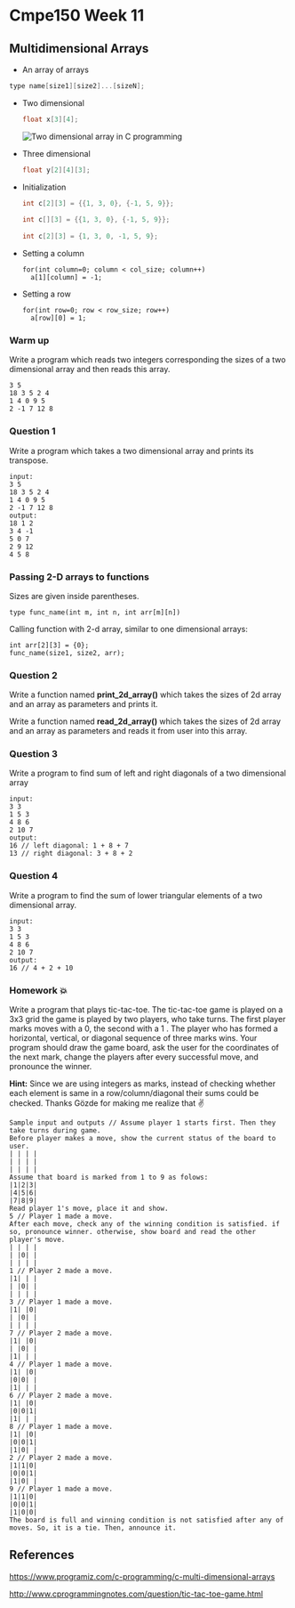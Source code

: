 # Cmpe150 Week 11

## Multidimensional Arrays

*  An array of arrays

  ```c
  type name[size1][size2]...[sizeN];
  ```

  

* Two dimensional

  ```c
  float x[3][4];
  ```

  ![Two dimensional array in C programming](https://cdn.programiz.com/sites/tutorial2program/files/two-dimensional-array_0.jpg)

* Three dimensional

  ```c
  float y[2][4][3];
  ```

* Initialization

  ```c
  int c[2][3] = {{1, 3, 0}, {-1, 5, 9}};
           
  int c[][3] = {{1, 3, 0}, {-1, 5, 9}};
                  
  int c[2][3] = {1, 3, 0, -1, 5, 9};
  ```

* Setting a column

  ```
  for(int column=0; column < col_size; column++)
  	a[1][column] = -1;
  ```

* Setting a row

  ```
  for(int row=0; row < row_size; row++)
  	a[row][0] = 1;
  ```

### Warm up

Write a program which reads two integers corresponding the sizes of a two dimensional array and then reads this array. 

```
3 5
18 3 5 2 4
1 4 0 9 5
2 -1 7 12 8
```

### Question 1

Write a program which takes a two dimensional array and prints its transpose. 

```
input: 
3 5
18 3 5 2 4
1 4 0 9 5
2 -1 7 12 8
output:
18 1 2
3 4 -1
5 0 7
2 9 12
4 5 8
```

### Passing 2-D arrays to functions

Sizes are given inside parentheses. 

```type func_name(int m, int n, int arr[m][n])```

Calling function with 2-d array, similar to one dimensional arrays:

```
int arr[2][3] = {0};
func_name(size1, size2, arr);
```

### Question 2

Write a function named **print_2d_array()** which takes the sizes of 2d array and an array as parameters and prints it.

Write a function named **read_2d_array()** which takes the sizes of 2d array and an array as parameters and reads it from user into this array.

### Question 3

Write a program to find sum of left and right diagonals of a two dimensional array

```
input: 
3 3
1 5 3
4 8 6
2 10 7
output:
16 // left diagonal: 1 + 8 + 7
13 // right diagonal: 3 + 8 + 2
```

### Question 4

Write a program to find the sum of lower triangular elements of a two dimensional array.

```
input:
3 3 
1 5 3
4 8 6
2 10 7
output:
16 // 4 + 2 + 10
```

### Homework :boom:

Write a program that plays tic-tac-toe. The tic-tac-toe game is played on a 3x3 grid the game is played by two players, who take turns. The first player marks moves with a 0, the second with a 1 . The player who has formed a horizontal, vertical, or diagonal sequence of three marks wins.  Your program should draw the game board, ask the user for the coordinates of the next mark, change the players after every successful move, and pronounce the winner.

**Hint:** Since we are using integers as marks, instead  of checking whether each element is same in a row/column/diagonal their sums could be checked. Thanks Gözde for making me realize that :v: 

```
Sample input and outputs // Assume player 1 starts first. Then they take turns during game.
Before player makes a move, show the current status of the board to user. 
| | | | 
| | | |
| | | |
Assume that board is marked from 1 to 9 as folows: 
|1|2|3| 
|4|5|6|
|7|8|9|
Read player 1's move, place it and show. 
5 // Player 1 made a move. 
After each move, check any of the winning condition is satisfied. if so, pronounce winner. otherwise, show board and read the other player's move. 
| | | | 
| |0| |
| | | |
1 // Player 2 made a move.
|1| | | 
| |0| |
| | | |
3 // Player 1 made a move.
|1| |0| 
| |0| |
| | | |
7 // Player 2 made a move.
|1| |0| 
| |0| |
|1| | |
4 // Player 1 made a move.
|1| |0| 
|0|0| |
|1| | |
6 // Player 2 made a move.
|1| |0| 
|0|0|1|
|1| | |
8 // Player 1 made a move.
|1| |0| 
|0|0|1|
|1|0| |
2 // Player 2 made a move.
|1|1|0| 
|0|0|1|
|1|0| |
9 // Player 1 made a move.
|1|1|0| 
|0|0|1|
|1|0|0|
The board is full and winning condition is not satisfied after any of moves. So, it is a tie. Then, announce it. 
```

## References

https://www.programiz.com/c-programming/c-multi-dimensional-arrays

http://www.cprogrammingnotes.com/question/tic-tac-toe-game.html


